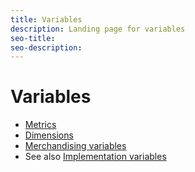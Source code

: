```yaml
---
title: Variables
description: Landing page for variables
seo-title: 
seo-description:
---
```


# Variables

* [Metrics](/help/components/c-variables/c-metrics/metricslist.md)
* [Dimensions](/help/components/c-variables/dimensionslist/dimension-compatibility.md)
* [Merchandising variables](/help/components/c-variables/c-merch-variables/var-merchandising.md)
* See also [Implementation variables](/help/implement/js-implementation/c-variables)
